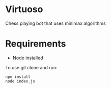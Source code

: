 # Virtuoso
Chess playing bot that uses minimax algorithms

# Requirements
* Node installed

To use git clone and run:
```
npm install
node index.js
```

